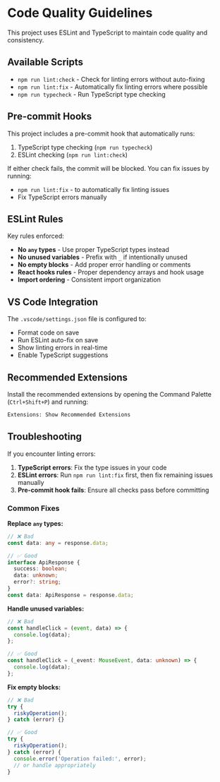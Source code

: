 # Code Quality Guidelines

This project uses ESLint and TypeScript to maintain code quality and consistency.

## Available Scripts

- `npm run lint:check` - Check for linting errors without auto-fixing
- `npm run lint:fix` - Automatically fix linting errors where possible
- `npm run typecheck` - Run TypeScript type checking

## Pre-commit Hooks

This project includes a pre-commit hook that automatically runs:

1. TypeScript type checking (`npm run typecheck`)
2. ESLint checking (`npm run lint:check`)

If either check fails, the commit will be blocked. You can fix issues by running:

- `npm run lint:fix` - to automatically fix linting issues
- Fix TypeScript errors manually

## ESLint Rules

Key rules enforced:

- **No `any` types** - Use proper TypeScript types instead
- **No unused variables** - Prefix with `_` if intentionally unused
- **No empty blocks** - Add proper error handling or comments
- **React hooks rules** - Proper dependency arrays and hook usage
- **Import ordering** - Consistent import organization

## VS Code Integration

The `.vscode/settings.json` file is configured to:

- Format code on save
- Run ESLint auto-fix on save
- Show linting errors in real-time
- Enable TypeScript suggestions

## Recommended Extensions

Install the recommended extensions by opening the Command Palette (`Ctrl+Shift+P`) and running:

```bash
Extensions: Show Recommended Extensions
```

## Troubleshooting

If you encounter linting errors:

1. **TypeScript errors**: Fix the type issues in your code
2. **ESLint errors**: Run `npm run lint:fix` first, then fix remaining issues manually
3. **Pre-commit hook fails**: Ensure all checks pass before committing

### Common Fixes

**Replace `any` types:**

```typescript
// ❌ Bad
const data: any = response.data;

// ✅ Good
interface ApiResponse {
  success: boolean;
  data: unknown;
  error?: string;
}
const data: ApiResponse = response.data;
```

**Handle unused variables:**

```typescript
// ❌ Bad
const handleClick = (event, data) => {
  console.log(data);
};

// ✅ Good
const handleClick = (_event: MouseEvent, data: unknown) => {
  console.log(data);
};
```

**Fix empty blocks:**

```typescript
// ❌ Bad
try {
  riskyOperation();
} catch (error) {}

// ✅ Good
try {
  riskyOperation();
} catch (error) {
  console.error('Operation failed:', error);
  // or handle appropriately
}
```
